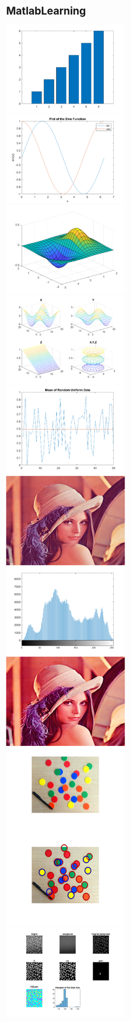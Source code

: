 # MatlabLearning


<img src="learn/images/bar.png" width="320" height="240">
<img src="learn/images/plot.png" width="320" height="240">
<img src="learn/images/3dPlot.png" width="320" height="240">
<img src="learn/images/3dPlot2.png" width="320" height="240">
<img src="learn/images/RandMean.png" width="320" height="240">

<img src="learn/images/lena.png" width="320" height="240">
<img src="learn/images/lenaHist.png" width="320" height="240">
<img src="learn/images/lenaHistEq.png" width="320" height="240">
<img src="learn/images/CirclesExample.png" width="320" height="240">
<img src="learn/images/CirclesExampleDectect.png" width="320" height="240">
<img src="learn/images/riceDetect.png" width="320" height="240">